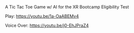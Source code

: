 A Tic Tac Toe Game w/ AI for the XR Bootcamp Eligibility Test

Play:
https://youtu.be/1a-OaABEMv4
 
Voice Over:
https://youtu.be/j0-EhJPraZ4
